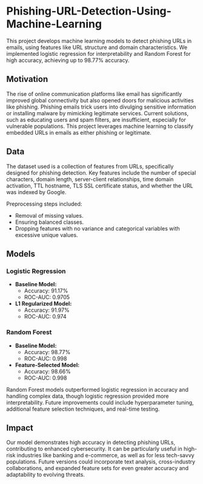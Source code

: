 # Phishing-URL-Detection-Using-Machine-Learning
This project develops machine learning models to detect phishing URLs in emails, using features like URL structure and domain characteristics. We implemented logistic regression for interpretability and Random Forest for high accuracy, achieving up to 98.77% accuracy.

## Motivation
The rise of online communication platforms like email has significantly improved global connectivity but also opened doors for malicious activities like phishing. Phishing emails trick users into divulging sensitive information or installing malware by mimicking legitimate services. Current solutions, such as educating users and spam filters, are insufficient, especially for vulnerable populations. This project leverages machine learning to classify embedded URLs in emails as either phishing or legitimate.

## Data
The dataset used is a collection of features from URLs, specifically designed for phishing detection. Key features include the number of special characters, domain length, server-client relationships, time domain activation, TTL hostname, TLS SSL certificate status, and whether the URL was indexed by Google.

Preprocessing steps included:
- Removal of missing values.
- Ensuring balanced classes.
- Dropping features with no variance and categorical variables with excessive unique values.

## Models
### Logistic Regression
- **Baseline Model:** 
  - Accuracy: 91.17%
  - ROC-AUC: 0.9705
- **L1 Regularized Model:**
  - Accuracy: 91.97%
  - ROC-AUC: 0.974

### Random Forest
- **Baseline Model:** 
  - Accuracy: 98.77%
  - ROC-AUC: 0.998
- **Feature-Selected Model:**
  - Accuracy: 98.66%
  - ROC-AUC: 0.998

Random Forest models outperformed logistic regression in accuracy and handling complex data, though logistic regression provided more interpretability. Future improvements could include hyperparameter tuning, additional feature selection techniques, and real-time testing.

## Impact
Our model demonstrates high accuracy in detecting phishing URLs, contributing to enhanced cybersecurity. It can be particularly useful in high-risk industries like banking and e-commerce, as well as for less tech-savvy populations. Future versions could incorporate text analysis, cross-industry collaborations, and expanded feature sets for even greater accuracy and adaptability to evolving threats.
